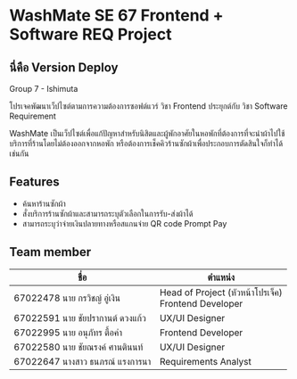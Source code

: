 # WashMate SE 67 Frontend + Software REQ Project
## นี่คือ Version Deploy
Group 7 - Ishimuta

โปรเจคพัฒนาเว็ปไซต์ตามการความต้องการซอฟต์แวร์ วิชา Frontend ประยุกต์กับ วิชา Software Requirement

WashMate เป็นเว็ปไซต์เพื่อแก้ปัญหาสำหรับนิสิตและผู้พักอาศัยในหอพักที่ต้องการที่จะนำผ้าไปใช้บริการที่ร้านโดยไม่ต้องออกจากหอพัก หรือต้องการเช็คคิวร้านซักผ้าเพื่อประกอบการตัดสินใจก็ทำได้เช่นกัน




## Features

- ค้นหาร้านซักผ้า
- สั่งบริการร้านซักผ้าและสามารถระบุตัวเลือกในการรับ-ส่งผ้าได้
- สามารถระบุว่าจ่ายเงินปลายทางหรือสแกนจ่าย QR code Prompt Pay


## Team member 

| ชื่อ             | ตำแหน่ง                                                                |
| ----------------- | ------------------------------------------------------------------ |
| 67022478 นาย กรวิชญ์ อู่เงิน | Head of Project (หัวหน้าโปรเจ็ค) <br> Frontend Developer   |
| 67022591 นาย ชัยปรากานต์ ดวงแก้ว | UX/UI Designer |
| 67022995 นาย อนุภัทร ตื้อคำ | Frontend Developer |
| 67022580 นาย ชัยณรงค์ ศานตินนท์ | UX/UI Designer |
| 67022647  นางสาว ธนภรณ์ แรงการนา | Requirements Analyst |
